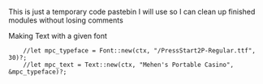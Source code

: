 This is just a temporary code pastebin I will use so I can clean up finished modules without losing comments

Making Text with a given font

        //let mpc_typeface = Font::new(ctx, "/PressStart2P-Regular.ttf", 30)?;
        //let mpc_text = Text::new(ctx, "Mehen's Portable Casino", &mpc_typeface)?;
